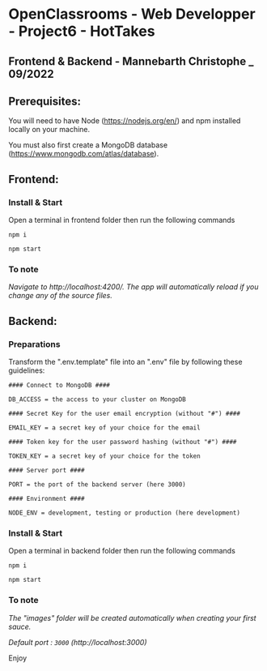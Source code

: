 # OpenClassrooms - Web Developper - Project6 - HotTakes

## Frontend & Backend - Mannebarth Christophe \_ 09/2022

## Prerequisites:

You will need to have Node (https://nodejs.org/en/) and npm installed locally on your machine.

You must also first create a MongoDB database (https://www.mongodb.com/atlas/database).

## Frontend:

### Install & Start

Open a terminal in frontend folder then run the following commands

```
npm i

npm start
```

### To note

_Navigate to http://localhost:4200/. The app will automatically reload if you change any of the source files._

## Backend:

### Preparations

Transform the ".env.template" file into an ".env" file by following these guidelines:

    #### Connect to MongoDB ####

    DB_ACCESS = the access to your cluster on MongoDB

    #### Secret Key for the user email encryption (without "#") ####

    EMAIL_KEY = a secret key of your choice for the email

    #### Token key for the user password hashing (without "#") ####

    TOKEN_KEY = a secret key of your choice for the token

    #### Server port ####

    PORT = the port of the backend server (here 3000)

    #### Environment ####

    NODE_ENV = development, testing or production (here development)

### Install & Start

Open a terminal in backend folder then run the following commands

```
npm i

npm start
```

### To note

_The "images" folder will be created automatically when creating your first sauce._

_Default port : `3000` (http://localhost:3000)_

Enjoy
